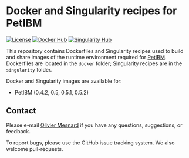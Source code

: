 # Docker and Singularity recipes for PetIBM

[![License](https://img.shields.io/badge/License-BSD%203--Clause-blue.svg)](https://github.com/barbagroup/petibm-recipes/raw/master/LICENSE)
[![Docker Hub](https://img.shields.io/badge/hosted-docker--hub-informational.svg)](https://cloud.docker.com/u/barbagroup/repository/docker/barbagroup/petibm)
[![Singularity Hub](https://www.singularity-hub.org/static/img/hosted-singularity--hub-%23e32929.svg)](https://singularity-hub.org/collections/3692)

This repository contains Dockerfiles and Singularity recipes used to build and share images of the runtime environment required for [PetIBM](https://github.com/barbagroup/PetIBM).
Dockerfiles are located in the `docker` folder; Singularity recipes are in the `singularity` folder.

Docker and Singularity images are available for:

* PetIBM (0.4.2, 0.5, 0.5.1, 0.5.2)

## Contact

Please e-mail [Olivier Mesnard](mailto:mesnardo@gwu.edu) if you have any questions, suggestions, or feedback.

To report bugs, please use the GitHub issue tracking system.
We also welcome pull-requests.
